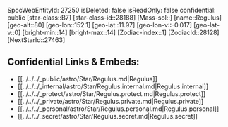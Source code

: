 ﻿---
location: [11.97,152.1,80]
type: Star
tags:
- astro/Star

---
SpocWebEntityId: 27250
isDeleted: false
isReadOnly: false
confidential: public
[star-class::B7]
[star-class-id::28188]
[Mass-sol::]
[name::Regulus]
[geo-alt::80]
[geo-lon::152.1]
[geo-lat::11.97]
[geo-lon-v::-0.017]
[geo-lat-v::0]
[bright-min::14]
[bright-max::14]
[Zodiac-index::1]
[ZodiacId::28128]
[NextStarId::27463]



## Confidential Links & Embeds: 
- [[../../../_public/astro/Star/Regulus.md|Regulus]] 
- [[../../../_internal/astro/Star/Regulus.internal.md|Regulus.internal]] 
- [[../../../_protect/astro/Star/Regulus.protect.md|Regulus.protect]] 
- [[../../../_private/astro/Star/Regulus.private.md|Regulus.private]] 
- [[../../../_personal/astro/Star/Regulus.personal.md|Regulus.personal]] 
- [[../../../_secret/astro/Star/Regulus.secret.md|Regulus.secret]] 
